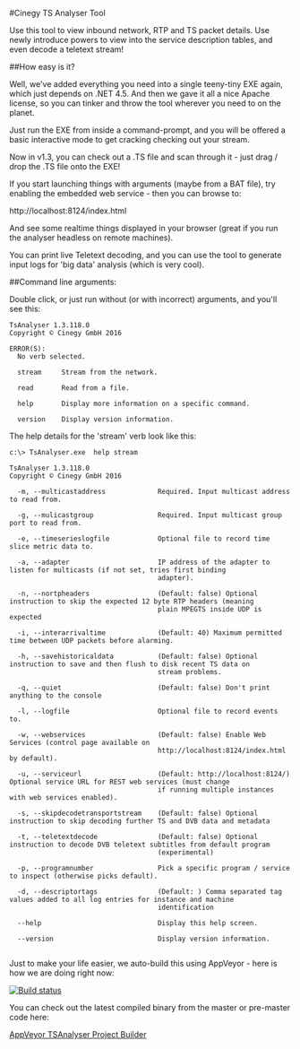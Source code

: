 #Cinegy TS Analyser Tool

Use this tool to view inbound network, RTP and TS packet details. Use newly introduce powers to view into the service description tables, and even decode a teletext stream!

##How easy is it?

Well, we've added everything you need into a single teeny-tiny EXE again, which just depends on .NET 4.5. And then we gave it all a nice Apache license, so you can tinker and throw the tool wherever you need to on the planet.

Just run the EXE from inside a command-prompt, and you will be offered a basic interactive mode to get cracking checking out your stream.

Now in v1.3, you can check out a .TS file and scan through it - just drag / drop the .TS file onto the EXE!

If you start launching things with arguments (maybe from a BAT file), try enabling the embedded web service - then you can browse to:

http://localhost:8124/index.html 

And see some realtime things displayed in your browser (great if you run the analyser headless on remote machines).

You can print live Teletext decoding, and you can use the tool to generate input logs for 'big data' analysis (which is very cool).

##Command line arguments:

Double click, or just run without (or with incorrect) arguments, and you'll see this:

```
TsAnalyser 1.3.118.0
Copyright © Cinegy GmbH 2016

ERROR(S):
  No verb selected.

  stream     Stream from the network.

  read       Read from a file.

  help       Display more information on a specific command.

  version    Display version information.

```

The help details for the 'stream' verb look like this:

```
c:\> TsAnalyser.exe  help stream      
                                                                                             
TsAnalyser 1.3.118.0                                                                                                            
Copyright © Cinegy GmbH 2016                                                                                                    
                                                                                                                                
  -m, --multicastaddress             Required. Input multicast address to read from.                                            
                                                                                                                                
  -g, --mulicastgroup                Required. Input multicast group port to read from.                                         
                                                                                                                                
  -e, --timeserieslogfile            Optional file to record time slice metric data to.                                         
                                                                                                                                
  -a, --adapter                      IP address of the adapter to listen for multicasts (if not set, tries first binding        
                                     adapter).                                                                                  
                                                                                                                                
  -n, --nortpheaders                 (Default: false) Optional instruction to skip the expected 12 byte RTP headers (meaning    
                                     plain MPEGTS inside UDP is expected                                                        
                                                                                                                                
  -i, --interarrivaltime             (Default: 40) Maximum permitted time between UDP packets before alarming.                  
                                                                                                                                
  -h, --savehistoricaldata           (Default: false) Optional instruction to save and then flush to disk recent TS data on     
                                     stream problems.                                                                           
                                                                                                                                
  -q, --quiet                        (Default: false) Don't print anything to the console                                       
                                                                                                                                
  -l, --logfile                      Optional file to record events to.                                                         
                                                                                                                                
  -w, --webservices                  (Default: false) Enable Web Services (control page available on                            
                                     http://localhost:8124/index.html by default).                                              
                                                                                                                                
  -u, --serviceurl                   (Default: http://localhost:8124/) Optional service URL for REST web services (must change  
                                     if running multiple instances with web services enabled).                                  
                                                                                                                                
  -s, --skipdecodetransportstream    (Default: false) Optional instruction to skip decoding further TS and DVB data and metadata
                                                                                                                                
  -t, --teletextdecode               (Default: false) Optional instruction to decode DVB teletext subtitles from default program
                                     (experimental)                                                                             
                                                                                                                                
  -p, --programnumber                Pick a specific program / service to inspect (otherwise picks default).                    
                                                                                                                                
  -d, --descriptortags               (Default: ) Comma separated tag values added to all log entries for instance and machine   
                                     identification                                                                             
                                                                                                                                
  --help                             Display this help screen.                                                                  
                                                                                                                                
  --version                          Display version information.                                                               
                                                                                                                                
```

Just to make your life easier, we auto-build this using AppVeyor - here is how we are doing right now: 

[![Build status](https://ci.appveyor.com/api/projects/status/08dqscip26lr0g1o/branch/master?svg=true)](https://ci.appveyor.com/project/cinegy/tsanalyser/branch/master)

You can check out the latest compiled binary from the master or pre-master code here:

[AppVeyor TSAnalyser Project Builder](https://ci.appveyor.com/project/cinegy/tsanalyser/build/artifacts)

